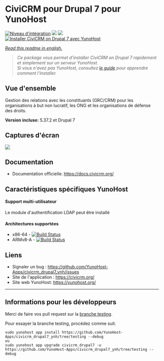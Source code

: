 # CiviCRM pour Drupal 7 pour YunoHost

[![Niveau d'intégration](https://dash.yunohost.org/integration/civicrm_drupal7.svg)](https://dash.yunohost.org/appci/app/civicrm_drupal7) ![](https://ci-apps.yunohost.org/ci/badges/civicrm_drupal7.status.svg) ![](https://ci-apps.yunohost.org/ci/badges/civicrm_drupal7.maintain.svg)  
[![Installer CiviCRM on Drupal 7 avec YunoHost](https://install-app.yunohost.org/install-with-yunohost.svg)](https://install-app.yunohost.org/?app=civicrm_drupal7)

*[Read this readme in english.](./README.md)* 

> *Ce package vous permet d'installer CiviCRM on Drupal 7 rapidement et simplement sur un serveur YunoHost.  
Si vous n'avez pas YunoHost, consultez [le guide](https://yunohost.org/#/install) pour apprendre comment l'installer.*

## Vue d'ensemble
Gestion des relations avec les constituants (GRC/CRM) pour les organisations à but non lucratif, les ONG et les organisations de défense des droits.

**Version incluse:** 5.37.2 et Drupal 7

## Captures d'écran

![](https://skvare.com/sites/skvare.com/files/civicrm-contact-record-skvare.png)

## Documentation

 * Documentation officielle: https://docs.civicrm.org/

## Caractéristiques spécifiques YunoHost

#### Support multi-utilisateur

Le module d'authentification LDAP peut être installé

#### Architectures supportées

* x86-64 - [![Build Status](https://ci-apps.yunohost.org/ci/logs/civicrm_drupal7.svg)](https://ci-apps.yunohost.org/ci/apps/civicrm_drupal7/)
* ARMv8-A - [![Build Status](https://ci-apps-arm.yunohost.org/ci/logs/civicrm_drupal7.svg)](https://ci-apps-arm.yunohost.org/ci/apps/civicrm_drupal7/)

## Liens

 * Signaler un bug : https://github.com/YunoHost-Apps/civicrm_drupal7_ynh/issues
 * Site de l'application : https://civicrm.org/
 * Site web YunoHost: https://yunohost.org/

---

## Informations pour les développeurs

Merci de faire vos pull request sur la [branche testing](https://github.com/YunoHost-Apps/civicrm_drupal7_ynh/tree/testing).

Pour essayer la branche testing, procédez comme suit.
```
sudo yunohost app install https://github.com/YunoHost-Apps/civicrm_drupal7_ynh/tree/testing --debug
ou
sudo yunohost app upgrade civicrm_drupal7 -u https://github.com/YunoHost-Apps/civicrm_drupal7_ynh/tree/testing --debug
```
